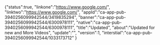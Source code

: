 {"status":true,
"linkone":"https://www.google.com/",
"linktwo":"https://www.google.com/",
"appId":"ca-app-pub-3940256099942544/3419835294",
"banner":"ca-app-pub-3940256099942544/6300978111",
"native":"ca-app-pub-3940256099942544/6300978111",
"title":"Updated",
"about":"Updated for new and More Videos",
"update":"",
"version":1,
"interstial":"ca-app-pub-3940256099942544/1033173712"
}
